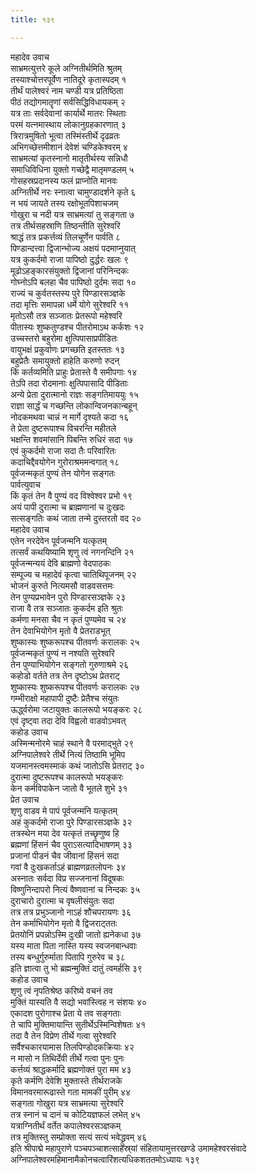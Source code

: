 ```yaml
---
title: १३९

---
```

महादेव उवाच  
साभ्रमत्युत्तरे कूले अग्नितीर्थमिति श्रुतम्  
तस्याश्चोत्तरपूर्वेण नातिदूरे कृतास्पदम् १  
तीर्थं पालेश्वरं नाम चण्डी यत्र प्रतिष्ठिता  
पीठं तद्योगमातॄणां सर्वसिद्धिविधायकम् २  
यत्र ताः सर्वदेवानां कार्यार्थे मातरः स्थिताः  
परमं यत्नमास्थाय लोकानुग्रहकारणात् ३  
त्रिरात्रमुषितो भूत्वा तस्मिंस्तीर्थे दृढव्रतः  
अभिगच्छेत्तमीशानं देवेशं चण्डिकेश्वरम् ४  
साभ्रमत्यां कृतस्नानो मातृतीर्थस्य सन्निधौ  
समाधिविधिना युक्तो गच्छेद्वै मातृमण्डलम् ५  
गोसहस्रप्रदानस्य फलं प्राप्नोति मानवः  
अग्नितीर्थे नरः स्नात्वा चामुण्डादर्शने कृते ६  
न भयं जायते तस्य रक्षोभूतपिशाचजम्  
गोखुरा च नदी यत्र साभ्रमत्यां तु सङ्गता ७  
तत्र तीर्थसहस्राणि तिष्ठन्तीति सुरेश्वरि  
श्राद्धं तत्र प्रकर्त्तव्यं तिलचूर्णेन पार्वति ८  
पिण्डान्दत्त्वा द्विजान्भोज्य अक्षयं पदमाप्नुयात्  
यत्र कुकर्दमो राजा पापिष्ठो दुर्द्धरः खलः ९  
मूढोऽहङ्कारसंयुक्तो द्विजानां परिनिन्दकः  
गोघ्नोऽपि बलहा चैव पापिष्ठो दुर्दमः सदा १०  
राज्यं च कुर्वतस्तस्य पुरे पिण्डारसञ्ज्ञके  
तदा मृत्तिः समापन्ना धर्मे योगे सुरेश्वरि ११  
मृतोऽसौ तत्र सञ्जातः प्रेतरूपो महेश्वरि  
पीतास्यः शुष्कतुण्डश्च पीतरोमाऽथ कर्कशः १२  
उच्चस्तरो बहुरोमा क्षुत्पिपासाप्रपीडितः  
वायुभक्षं प्रकुर्वाणः प्रगच्छति इतस्ततः १३  
बहुप्रेतैः समायुक्तो हाहेति करुणो रुदन्  
किं कर्तव्यमिति प्राहुः प्रेतास्ते वै समीपगाः १४  
तेऽपि तदा रोदमानाः क्षुत्पिपासादि पीडिताः  
अन्ये प्रेता दुरात्मानो राज्ञः सङ्गतिमाययुः १५  
राज्ञा सार्द्धं च गच्छन्ति लोकान्विजनकान्बहून्  
नोदकमथवा चान्नं न मार्गे दृश्यते कदा १६  
ते प्रेता दुष्टरूपाश्च विचरन्ति महीतले  
भक्षन्ति शवमांसानि पिबन्ति रुधिरं सदा १७  
एवं कुकर्दमो राजा सदा तैः परिवारितः  
कदाचिद्दैवयोगेन गुरोराश्रममन्वगात् १८  
पूर्वजन्मकृतं पुण्यं तेन योगेन सङ्गतः  
पार्वत्युवाच  
किं कृतं तेन वै पुण्यं वद विश्वेश्वर प्रभो १९  
अयं पापी दुरात्मा च ब्राह्मणानां च दुःखदः  
सत्सङ्गतिः कथं जाता तन्मे दुस्तरतो वद २०  
महादेव उवाच  
एतेन नरदेवेन पूर्वजन्मनि यत्कृतम्  
तत्सर्वं कथयिष्यामि शृणु त्वं नगनन्दिनि २१  
पूर्वजन्मन्ययं देवि ब्राह्मणो वेदपाठकः  
सम्पूज्य च महादेवं कृत्वा चातिथिपूजनम् २२  
भोजनं कुरुते नित्यमसौ वाडवसत्तमः  
तेन पुण्यप्रभावेन पुरो पिण्डारसञ्ज्ञके २३  
राजा वै तत्र सञ्जातः कुकर्दम इति श्रुतः  
कर्मणा मनसा चैव न कृतं पुण्यमेव च २४  
तेन देवाभियोगेन मृतो वै प्रेतराडभूत्  
शुष्कास्यः शुष्करूपश्च पीतवर्णः करालकः २५  
पूर्वजन्मकृतं पुण्यं न नश्यति सुरेश्वरि  
तेन पुण्याभियोगेन सङ्गतो गुरुणाश्रमे २६  
कहोडो वर्तते तत्र तेन दृष्टोऽथ प्रेतराट्  
शुष्कास्यः शुष्करूपश्च पीतवर्णः करालकः २७  
गम्भीराक्षो महापापी दुष्टैः प्रेतैश्च संयुतः  
ऊर्द्ध्वरोमा जटायुक्तः कालरूपो भयङ्करः २८  
एवं दृष्ट्वा तदा देवि विह्वलो वाडवोऽभवत्  
कहोड उवाच  
अस्मिन्मनोरमे चाहं स्थाने वै परमाद्भुते २९  
अग्निपालेश्वरे तीर्थे नित्यं तिष्ठामि भूमिप  
यजमानस्त्वमस्माकं कथं जातोऽसि प्रेतराट् ३०  
दुरात्मा दुष्टरूपश्च कालरूपो भयङ्करः  
केन कर्मविपाकेन जातो वै भूतले शुभे ३१  
प्रेत उवाच  
शृणु वाडव मे पापं पूर्वजन्मनि यत्कृतम्  
अहं कुकर्दमो राजा पुरे पिण्डारसञ्ज्ञके ३२  
तत्रस्थेन मया देव यत्कृतं तच्छृणुष्व हि  
ब्रह्मणां हिंसनं चैव पुराऽसत्यादिभाषणम् ३३  
प्रजानां पीडनं चैव जीवानां हिंसनं सदा  
गवां वै दुःखकर्ताऽहं ब्राह्मणव्रतलोपनः ३४  
अस्नातः सर्वदा विप्र सज्जनानां विदूषकः  
विष्णुनिन्दापरो नित्यं वैष्णवानां च निन्दकः ३५  
दुराचारो दुरात्मा च वृषलीसंयुतः सदा  
तत्र तत्र प्रभुञ्जानो नाऽहं शौचपरायणः ३६  
तेन कर्माभियोगेन मृतो वै द्विजराट्ततः  
प्रेतयोनिं प्रपन्नोऽस्मि दुःखी जातो ह्यनेकधा ३७  
यस्य माता पिता नास्ति यस्य स्वजनबान्धवाः  
तस्य बन्धुर्गुरुर्माता पितापि गुरुरेव च ३८  
इति ज्ञात्वा तु भो ब्रह्मन्मुक्तिं दातुं त्वमर्हसि ३९  
कहोड उवाच  
शृणु त्वं नृपतिश्रेष्ठ करिष्ये वचनं तव  
मुक्तिं यास्यति वै सद्यो भवांस्त्विह न संशयः ४०  
एकादश पुरोगाश्च प्रेता ये तव सङ्गताः  
ते चापि मुक्तिमायान्ति सुतीर्थेऽस्मिन्विशेषतः ४१  
तदा वै तेन विप्रेण तीर्थे गत्वा सुरेश्वरि  
सर्वैश्चकारयामास तिलपिण्डोदकक्रियाः ४२  
न मासो न तिथिर्देवी तीर्थे गत्वा पुनः पुनः  
कर्त्तव्यं श्राद्धकर्मादि ब्रह्मणोक्तं पुरा मम ४३  
कृते कर्मणि देवेशि मुक्तास्ते तीर्थराजके  
विमानवरमारूढास्ते गता मामकीं पुरीम् ४४  
सङ्गता गोखुरा यत्र साभ्रमत्या सुरेश्वरि  
तत्र स्नानं च दानं च कोटियज्ञफलं लभेत् ४५  
यत्राग्नितीर्थं वर्तेत कपालेश्वरसञ्ज्ञकम्  
तत्र मुक्तिस्तु सम्प्रोक्ता सत्यं सत्यं भवेद्ध्रुवम् ४६  
इति श्रीपाद्मे महापुराणे पञ्चपञ्चाशत्साहस्र्यां संहितायामुत्तरखण्डे उमामहेश्वरसंवादे अग्निपालेश्वरमहिमानामैकोनचत्वारिंशत्यधिकशततमोऽध्यायः १३९